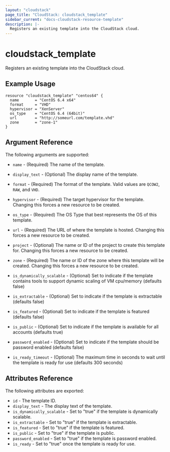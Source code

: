 ```yaml
---
layout: "cloudstack"
page_title: "CloudStack: cloudstack_template"
sidebar_current: "docs-cloudstack-resource-template"
description: |-
  Registers an existing template into the CloudStack cloud.
---
```


# cloudstack_template

Registers an existing template into the CloudStack cloud.

## Example Usage

```hcl
resource "cloudstack_template" "centos64" {
  name       = "CentOS 6.4 x64"
  format     = "VHD"
  hypervisor = "XenServer"
  os_type    = "CentOS 6.4 (64bit)"
  url        = "http://someurl.com/template.vhd"
  zone       = "zone-1"
}
```

## Argument Reference

The following arguments are supported:

* `name` - (Required) The name of the template.

* `display_text` - (Optional) The display name of the template.

* `format` - (Required) The format of the template. Valid values are `QCOW2`,
    `RAW`, and `VHD`.

* `hypervisor` - (Required) The target hypervisor for the template. Changing
    this forces a new resource to be created.

* `os_type` - (Required) The OS Type that best represents the OS of this
    template.

* `url` - (Required) The URL of where the template is hosted. Changing this
    forces a new resource to be created.

* `project` - (Optional) The name or ID of the project to create this template for.
    Changing this forces a new resource to be created.

* `zone` - (Required) The name or ID of the zone where this template will be created.
    Changing this forces a new resource to be created.

* `is_dynamically_scalable` - (Optional) Set to indicate if the template contains
    tools to support dynamic scaling of VM cpu/memory (defaults false)

* `is_extractable` - (Optional) Set to indicate if the template is extractable
    (defaults false)

* `is_featured` - (Optional) Set to indicate if the template is featured
    (defaults false)

* `is_public` - (Optional) Set to indicate if the template is available for
    all accounts (defaults true)

* `password_enabled` - (Optional) Set to indicate if the template should be
    password enabled (defaults false)

* `is_ready_timeout` - (Optional) The maximum time in seconds to wait until the
    template is ready for use (defaults 300 seconds)

## Attributes Reference

The following attributes are exported:

* `id` - The template ID.
* `display_text` - The display text of the template.
* `is_dynamically_scalable` - Set to "true" if the template is dynamically scalable.
* `is_extractable` - Set to "true" if the template is extractable.
* `is_featured` - Set to "true" if the template is featured.
* `is_public` - Set to "true" if the template is public.
* `password_enabled` - Set to "true" if the template is password enabled.
* `is_ready` - Set to "true" once the template is ready for use.
